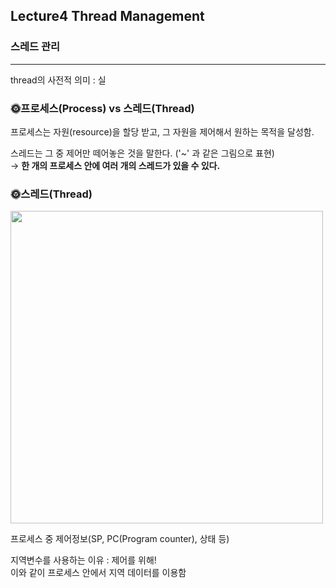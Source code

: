 ## Lecture4 Thread Management

### 스레드 관리

---

thread의 사전적 의미 : 실

### 🌞프로세스(Process) vs 스레드(Thread)

프로세스는 자원(resource)을 할당 받고, 그 자원을 제어해서 원하는 목적을 달성함.

스레드는 그 중 제어만 떼어놓은 것을 말한다. ('~' 과 같은 그림으로 표현)  
→ **한 개의 프로세스 안에 여러 개의 스레드가 있을 수 있다.**

### 🌞스레드(Thread)

<img src="https://blog.kakaocdn.net/dn/eQVNCM/btqLsbWenFy/q98CQGmPKUnUFLbBmP2CAk/img.png" width="500px" />

프로세스 중 제어정보(SP, PC(Program counter), 상태 등)

지역변수를 사용하는 이유 : 제어를 위해!  
이와 같이 프로세스 안에서 지역 데이터를 이용함
